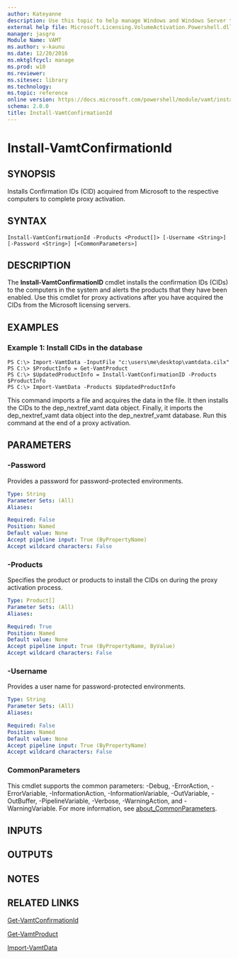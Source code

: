 ```yaml
---
author: Kateyanne
description: Use this topic to help manage Windows and Windows Server technologies with Windows PowerShell.
external help file: Microsoft.Licensing.VolumeActivation.Powershell.dll-Help.xml
manager: jasgro
Module Name: VAMT
ms.author: v-kaunu
ms.date: 12/20/2016
ms.mktglfcycl: manage
ms.prod: w10
ms.reviewer: 
ms.sitesec: library
ms.technology: 
ms.topic: reference
online version: https://docs.microsoft.com/powershell/module/vamt/install-vamtconfirmationid?view=windowsserver2022-ps&wt.mc_id=ps-gethelp
schema: 2.0.0
title: Install-VamtConfirmationId
---
```


# Install-VamtConfirmationId

## SYNOPSIS
Installs Confirmation IDs (CID) acquired from Microsoft to the respective computers to complete proxy activation.

## SYNTAX

```
Install-VamtConfirmationId -Products <Product[]> [-Username <String>] [-Password <String>] [<CommonParameters>]
```

## DESCRIPTION
The **Install-VamtConfirmationID** cmdlet installs the confirmation IDs (CIDs) to the computers in the system and alerts the products that they have been enabled.
Use this cmdlet for proxy activations after you have acquired the CIDs from the Microsoft licensing servers.

## EXAMPLES

### Example 1: Install CIDs in the database
```
PS C:\> Import-VamtData -InputFile "c:\users\me\desktop\vamtdata.cilx"
PS C:\> $ProductInfo = Get-VamtProduct
PS C:\> $UpdatedProductInfo = Install-VamtConfirmationID -Products $ProductInfo
PS C:\> Import-VamtData -Products $UpdatedProductInfo
```

This command imports a file and acquires the data in the file.
It then installs the CIDs to the dep_nextref_vamt data object.
Finally, it imports the dep_nextref_vamt data object into the dep_nextref_vamt database.
Run this command at the end of a proxy activation.

## PARAMETERS

### -Password
Provides a password for password-protected environments.

```yaml
Type: String
Parameter Sets: (All)
Aliases: 

Required: False
Position: Named
Default value: None
Accept pipeline input: True (ByPropertyName)
Accept wildcard characters: False
```

### -Products
Specifies the product or products to install the CIDs on during the proxy activation process.

```yaml
Type: Product[]
Parameter Sets: (All)
Aliases: 

Required: True
Position: Named
Default value: None
Accept pipeline input: True (ByPropertyName, ByValue)
Accept wildcard characters: False
```

### -Username
Provides a user name for password-protected environments.

```yaml
Type: String
Parameter Sets: (All)
Aliases: 

Required: False
Position: Named
Default value: None
Accept pipeline input: True (ByPropertyName)
Accept wildcard characters: False
```

### CommonParameters
This cmdlet supports the common parameters: -Debug, -ErrorAction, -ErrorVariable, -InformationAction, -InformationVariable, -OutVariable, -OutBuffer, -PipelineVariable, -Verbose, -WarningAction, and -WarningVariable. For more information, see [about_CommonParameters](https://go.microsoft.com/fwlink/?LinkID=113216).

## INPUTS

## OUTPUTS

## NOTES

## RELATED LINKS

[Get-VamtConfirmationId](./Get-VamtConfirmationId.md)

[Get-VamtProduct](./Get-VamtProduct.md)

[Import-VamtData](./Import-VamtData.md)

